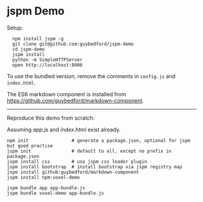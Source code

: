jspm Demo
===

Setup:

```
  npm install jspm -g
  git clone git@github.com:guybedford/jspm-demo
  cd jspm-demo
  jspm install
  python -m SimpleHTTPServer
  open http://localhost:8000
```

To use the bundled version, remove the comments in `config.js` and `index.html`.

The ES6 markdown component is installed from https://github.com/guybedford/markdown-component.

---

Reproduce this demo from scratch:

Assuming _app.js_ and _index.html_ exist already.

```
npm init                # generate a package.json, optional for jspm but good practise
jspm init               # default to all, except no prefix in package.json
jspm install css        # use jspm css loader plugin
jspm install bootstrap  # install bootstrap via jspm registry map
jspm install github:guybedford/markdown-component
jspm install npm:voxel-demo
```

```
jspm bundle app app-bundle.js
jspm bundle voxel-demo app-bundle.js
```